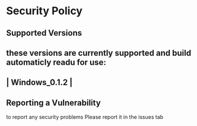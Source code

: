 # Security Policy

## Supported Versions

these versions are currently supported and build automaticly readu for use:
--------------------
| Windows_0.1.2    |
--------------------

## Reporting a Vulnerability

to report any security problems Please report it in the issues tab 
